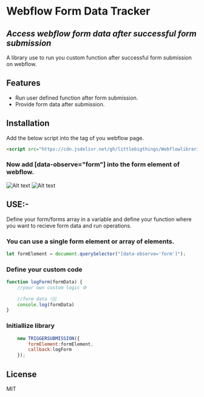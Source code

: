 # Webflow Form Data Tracker
## _Access webflow form data after successful form submission_

A library use to run you custom function after successful form submission on webflow.

## Features
- Run user defined function after form submission.
- Provide form data after submission.

## Installation

Add the below script into the </body> tag of you webflow page.

```HTML
<script src="https://cdn.jsdelivr.net/gh/littlebigthings/Webflowlibraries@master/scripts/formSubmissionTrigger.js"></script>
```

### Now add [data-observe="form"]  into the form element of webflow.
![Alt text](https://cdn.jsdelivr.net/gh/littlebigthings/Webflowlibraries@master/Assets/image.png "Attribute")
![Alt text](https://cdn.jsdelivr.net/gh/littlebigthings/Webflowlibraries@master/Assets/image%20(1).png "Element")

## USE:-
Define your form/forms array in a variable and define your function where you want to recieve form data and run operations.

### You can use a single form element or array of elements.
```javascript
let formElement = document.querySelector("[data-observe='form']");
```

### Define your custom code

```javascript
function logForm(formData) {
    //your own custom logic ⚙️
    
    //form data 👇🏽
    console.log(formData)
}
```

### Initiallize library
```javascript
    new TRIGGERSUBMISSION({
        formElement:formElement,
        callback:logForm
    });
```

## License
MIT
